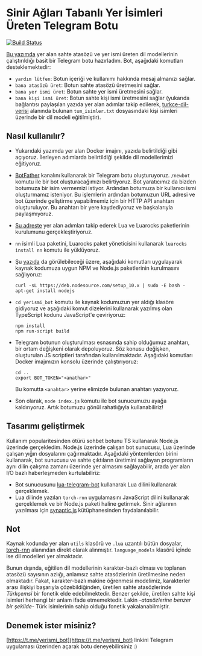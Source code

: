 # Sinir Ağları Tabanlı Yer İsimleri Üreten Telegram Botu
[![Build Status](https://travis-ci.com/ozymaxx/yerismi_bot.svg?branch=master)](https://travis-ci.com/ozymaxx/yerismi_bot)

[Bu yazımda](https://ozymaxx.github.io/blog/2017/08/17/sahte-atasoz-yerismi/) yer alan sahte atasözü 
ve yer ismi üreten dil modellerinin çalıştırıldığı basit bir Telegram botu hazırladım. Bot, aşağıdaki komutları 
desteklemektedir:

* `yardım lütfen`: Botun içeriği ve kullanımı hakkında mesaj almanızı sağlar. 
* `bana atasözü üret`: Botun sahte atasözü üretmesini sağlar.
* `bana yer ismi üret`: Botun sahte yer ismi üretmesini sağlar.
* `bana kişi ismi üret`: Botun sahte kişi ismi üretmesini sağlar (yukarıda bağlantısı paylaşılan yazıda yer alan adımlar takip edilerek, [turkce-dil-verisi](https://github.com/ozymaxx/turkce_dil_verisi) alanında bulunan `tum_isimler.txt` dosyasındaki kişi isimleri üzerinde bir dil modeli eğitilmiştir).


## Nasıl kullanılır?
* Yukarıdaki yazımda yer alan Docker imajını, yazıda belirtildiği gibi açıyoruz. İlerleyen adımlarda belirtildiği
şekilde dil modellerimizi eğitiyoruz.

* [BotFather](https://t.me/botfather) kanalını kullanarak bir Telegram botu oluşturuyoruz.
`/newbot` komutu ile bir bot oluşturacağımızı belirtiyoruz. Bot yaratıcımız da bizden botumuza bir isim vermemizi
istiyor. Ardından botumuza bir kullanıcı ismi oluşturmamız isteniyor. Bu işlemlerin ardından botumuzun URL adresi ve 
bot üzerinde geliştirme yapabilmemiz için bir HTTP API anahtarı oluşturuluyor. Bu anahtarı bir yere kaydediyoruz
ve başkalarıyla paylaşmıyoruz.

* [Şu adreste](https://github.com/luarocks/luarocks/wiki/installation-instructions-for-unix) yer alan adımları takip ederek Lua ve Luarocks paketlerinin kurulumunu gerçekleştiriyoruz.

* `nn` isimli Lua paketini, Luarocks paket yöneticisini kullanarak `luarocks install nn` komutu ile yüklüyoruz.

* Şu [yazıda](https://tecadmin.net/install-latest-nodejs-npm-on-ubuntu/) da görülebileceği üzere, aşağıdaki komutları
uygulayarak kaynak kodumuza uygun NPM ve Node.js paketlerinin kurulmasını sağlıyoruz:
    ```
    curl -sL https://deb.nodesource.com/setup_10.x | sudo -E bash -
    apt-get install nodejs
    ```

* `cd yerismi_bot` komutu ile kaynak kodumuzun yer aldığı klasöre gidiyoruz ve aşağıdaki komut dizelerini kullanarak
yazılmış olan TypeScript kodunu JavaScript'e çeviriyoruz:
    ```
    npm install
    npm run-script build
    ```

* Telegram botunun oluşturulması esnasında sahip olduğumuz anahtarı, bir ortam değişkeni olarak depoluyoruz. Söz konusu
değişken, oluşturulan JS scriptleri tarafından kullanılmaktadır. Aşağıdaki komutları Docker imajımızın konsolu üzerinde çalıştırıyoruz:
    ```
    cd ..
    export BOT_TOKEN="<anathar>" 
    ```
    Bu komutta `<anahtar>` yerine elimizde bulunan anahtarı yazıyoruz.

* Son olarak, `node index.js` komutu ile bot sunucumuzu ayağa kaldırıyoruz. Artık botumuzu gönül rahatlığıyla kullanabiliriz!

## Tasarımı geliştirmek
Kullanım popularitesinden ötürü sohbet botunu TS kullanarak Node.js üzerinde gerçekledim. Node.js üzerinde çalışan bot sunucusu, Lua üzerinde çalışan yığın dosyalarını çağırmaktadır. Aşağıdaki yöntemlerden birini kullanarak, bot sunucusu ve sahte çıktıların üretimini sağlayan programların aynı dilin çalışma zamanı üzerinde yer almasını sağlayabilir, arada yer alan I/O bazlı haberleşmeden kurtulabiliriz:

* Bot sunucusunu [lua-telegram-bot](https://github.com/cosmonawt/lua-telegram-bot) kullanarak Lua dilini kullanarak gerçeklemek.
* Lua dilinde yazılan `torch-rnn` uygulamasını JavaScript dilini kullanarak gerçeklemek ve bir Node.js paketi haline getirmek. Sinir ağlarının yazılması için [synaptic.js](https://caza.la/synaptic/#/) kütüphanesinden faydalanılabilir.

## Not
Kaynak kodunda yer alan `utils` klasörü ve `.lua` uzantılı bütün dosyalar, [torch-rnn](https://github.com/jcjohnson/torch-rnn) alanından direkt olarak alınmıştır. `language_models` klasörü içinde ise dil modelleri yer almaktadır.

Bunun dışında, eğitilen dil modellerinin karakter-bazlı olması ve toplanan atasözü sayısının azlığı, anlamsız sahte atasözlerinin üretilmesine neden olmaktadır. Fakat, karakter-bazlı makine öğrenmesi modelimiz, karakterler arası ilişkiyi başarıyla çözebildiğinden, üretilen sahte atasözlerinde *Türkçemsi* bir fonetik elde edebilmektedir. Benzer şekilde, üretilen sahte kişi isimleri herhangi bir anlam ifade etmemektedir. Lakin *-atasözlerine benzer bir şekilde-* Türk isimlerinin sahip olduğu fonetik yakalanabilmiştir.

## Denemek ister misiniz?
[https://t.me/yerismi_bot](https://t.me/yerismi_bot) linkini Telegram uygulaması üzerinden açarak botu deneyebilirsiniz :)
